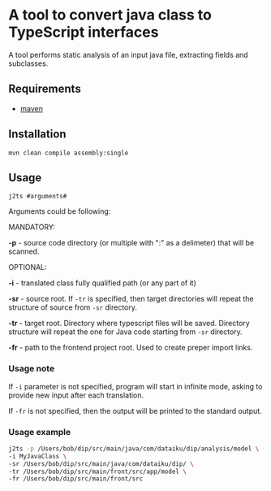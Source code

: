 # A tool to convert java class to TypeScript interfaces
   A tool performs static analysis of an input java file, extracting fields and subclasses. 

## Requirements
  - [maven](https://maven.apache.org/install.html)
## Installation
`mvn clean compile assembly:single`
## Usage
`j2ts #arguments#`

Arguments could be following:

MANDATORY:

**-p** - source code directory (or multiple with ":" as a delimeter) that will be scanned.

OPTIONAL:

**-i** - translated class fully qualified path (or any part of it)

**-sr** - source root. If `-tr` is specified, then target directories will repeat the structure of source from `-sr` directory.

**-tr** - target root. Directory where typescript files will be saved. Directory structure will repeat the one for Java code starting from `-sr` directory.

**-fr** - path to the frontend project root. Used to create preper import links.


### Usage note
If `-i` parameter is not specified, program will start in infinite mode, asking to provide new input after each translation.

If `-fr` is not specified, then the output will be printed to the standard output.

### Usage example
```bash
j2ts -p /Users/bob/dip/src/main/java/com/dataiku/dip/analysis/model \
-i MyJavaClass \
-sr /Users/bob/dip/src/main/java/com/dataiku/dip/ \
-tr /Users/bob/dip/src/main/front/src/app/model \
-fr /Users/bob/dip/src/main/front/src
```

